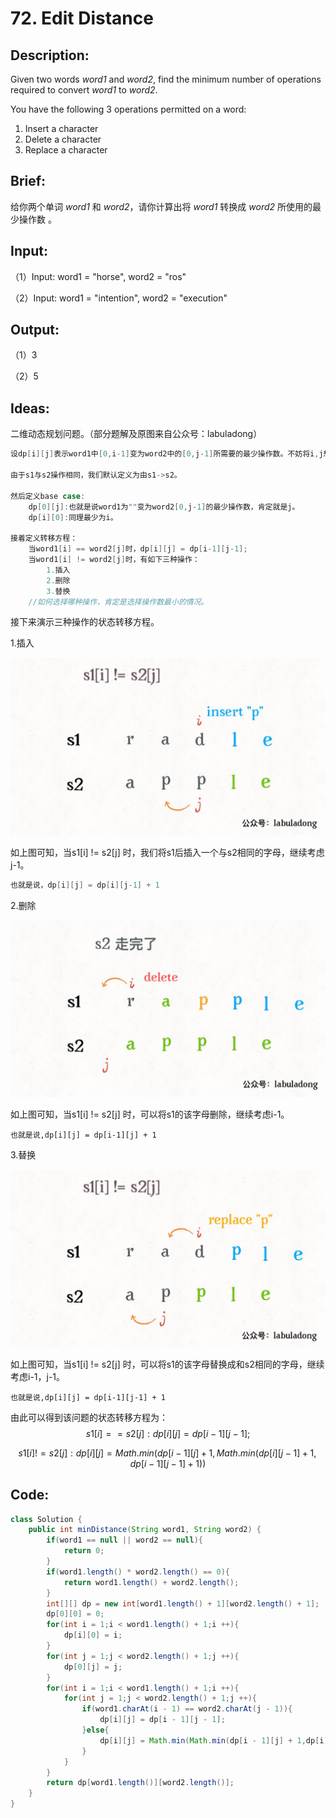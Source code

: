 # 72. Edit Distance

## Description:

Given two words *word1* and *word2*, find the minimum number of operations required to convert *word1* to *word2*.

You have the following 3 operations permitted on a word:

1. Insert a character
2. Delete a character
3. Replace a character

## Brief:

给你两个单词 *word1* 和 *word2*，请你计算出将 *word1* 转换成 *word2* 所使用的最少操作数 。

## Input:

（1）Input: word1 = "horse", word2 = "ros"

（2）Input: word1 = "intention", word2 = "execution"

## Output:

（1）3

（2）5

## Ideas:

二维动态规划问题。（部分题解及原图来自公众号：labuladong）

```java
设dp[i][j]表示word1中[0,i-1]变为word2中的[0,j-1]所需要的最少操作数。不妨将i,j想象为指向最后一个字母的指针。
    
由于s1与s2操作相同，我们默认定义为由s1->s2。

然后定义base case:
	dp[0][j]:也就是说word1为""变为word2[0,j-1]的最少操作数，肯定就是j。
	dp[i][0]:同理最少为i。

接着定义转移方程：
	当word1[i] == word2[j]时，dp[i][j] = dp[i-1][j-1];
	当word1[i] != word2[j]时，有如下三种操作：
		1.插入
		2.删除
		3.替换
	//如何选择哪种操作，肯定是选择操作数最小的情况。
```

接下来演示三种操作的状态转移方程。

1.插入

![](https://github.com/HoqiheChen/LeetCode/blob/master/res/72-1gif.gif)

如上图可知，当s1[i] != s2[j] 时，我们将s1后插入一个与s2相同的字母，继续考虑j-1。

```Java
也就是说，dp[i][j] = dp[i][j-1] + 1
```

2.删除

![](https://github.com/HoqiheChen/LeetCode/blob/master/res/72-2.gif)

如上图可知，当s1[i] != s2[j] 时，可以将s1的该字母删除，继续考虑i-1。

```
也就是说,dp[i][j] = dp[i-1][j] + 1
```

3.替换

![](https://github.com/HoqiheChen/LeetCode/blob/master/res/72-3.gif)

如上图可知，当s1[i] != s2[j] 时，可以将s1的该字母替换成和s2相同的字母，继续考虑i-1，j-1。

```
也就是说,dp[i][j] = dp[i-1][j-1] + 1
```

由此可以得到该问题的状态转移方程为：
$$
s1[i] == s2[j]:
dp[i][j]=dp[i-1][j-1];
$$

$$
s1[i]!=s2[j]:
dp[i][j]=Math.min(dp[i-1][j]+1,Math.min(dp[i][j-1]+1,dp[i-1][j-1]+1))
$$

## Code:

```java
class Solution {
    public int minDistance(String word1, String word2) {
        if(word1 == null || word2 == null){
            return 0;
        }
        if(word1.length() * word2.length() == 0){
            return word1.length() + word2.length();
        }
        int[][] dp = new int[word1.length() + 1][word2.length() + 1];
        dp[0][0] = 0;
        for(int i = 1;i < word1.length() + 1;i ++){
            dp[i][0] = i;
        }
        for(int j = 1;j < word2.length() + 1;j ++){
            dp[0][j] = j;
        }
        for(int i = 1;i < word1.length() + 1;i ++){
            for(int j = 1;j < word2.length() + 1;j ++){
                if(word1.charAt(i - 1) == word2.charAt(j - 1)){
                    dp[i][j] = dp[i - 1][j - 1];
                }else{
                    dp[i][j] = Math.min(Math.min(dp[i - 1][j] + 1,dp[i][j - 1] + 1),dp[i - 1][j - 1] + 1);
                }
            }
        }
        return dp[word1.length()][word2.length()];
    }
}
```

